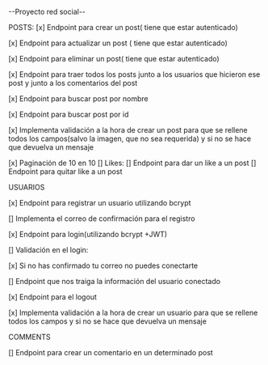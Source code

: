 --Proyecto red social--

POSTS:
[x] Endpoint para crear un post( tiene que estar autenticado)

[x] Endpoint para actualizar un post ( tiene que estar autenticado)

[x] Endpoint para eliminar un post( tiene que estar autenticado)

[x] Endpoint para traer todos los posts junto a los usuarios que hicieron ese post y junto a los comentarios del post

[x] Endpoint para buscar post por nombre

[x] Endpoint para buscar post por id

[x] Implementa validación a la hora de crear un post para que se rellene todos los campos(salvo la imagen, que no sea requerida) y si no se hace que devuelva un mensaje

[x] Paginación de 10 en 10
[] Likes:
        [] Endpoint para dar un like a un post
        [] Endpoint para quitar like a un post

USUARIOS

[x] Endpoint para registrar un usuario utilizando bcrypt

[] Implementa el correo de confirmación para el registro

[x] Endpoint para login(utilizando bcrypt +JWT)

[] Validación en el login:

[x] Si no has confirmado tu correo no puedes conectarte

[] Endpoint que nos traiga la información del usuario conectado

[x] Endpoint para el logout

[x] Implementa validación a la hora de crear un usuario para que se rellene todos los campos y si no se hace que devuelva un mensaje

COMMENTS

[] Endpoint para crear un comentario en un determinado post



